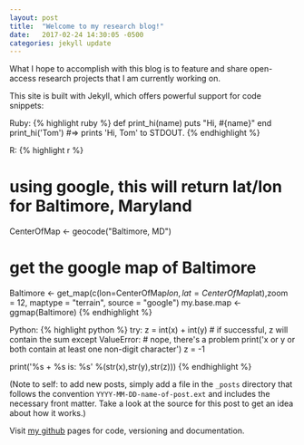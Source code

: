```yaml
---
layout: post
title:  "Welcome to my research blog!"
date:   2017-02-24 14:30:05 -0500
categories: jekyll update
---
```

What I hope to accomplish with this blog is to feature and share open-access research projects that I am currently working on.

This site is built with Jekyll, which offers powerful support for code snippets:

Ruby:
{% highlight ruby %}
def print_hi(name)
  puts "Hi, #{name}"
end
print_hi('Tom')
#=> prints 'Hi, Tom' to STDOUT.
{% endhighlight %}

R:
{% highlight r %}
# using google, this will return lat/lon for Baltimore, Maryland
CenterOfMap <- geocode("Baltimore, MD")
# get the google map of Baltimore
Baltimore <- get_map(c(lon=CenterOfMap$lon, lat=CenterOfMap$lat),zoom = 12,
    maptype = "terrain",
    source = "google")
my.base.map <- ggmap(Baltimore)
{% endhighlight %}

Python:
{% highlight python %}
try:
    z = int(x) + int(y)     # if successful, z will contain the sum
except ValueError:
    # nope, there's a problem
    print('x or y or both contain at least one non-digit character')
    z = -1

print('%s + %s is: %s' %(str(x),str(y),str(z)))
{% endhighlight %}

(Note to self:  to add new posts, simply add a file in the `_posts` directory that follows the convention `YYYY-MM-DD-name-of-post.ext` and includes the necessary front matter. Take a look at the source for this post to get an idea about how it works.)

Visit [my github][mygithub] pages for code, versioning and documentation.

[jekyll-docs]: https://jekyllrb.com/docs/home
[jekyll-gh]:   https://github.com/jekyll/jekyll
[jekyll-talk]: https://talk.jekyllrb.com/
[mygithub]: https://github.com/drjanieforbes

